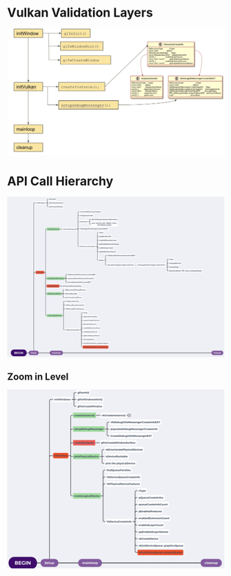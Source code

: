 # Vulkan Validation Layers
![HIKREX](https://raw.githubusercontent.com/geekdanny/images/master/blog/HIKREX.png)
# API Call Hierarchy
![O66P2L](https://raw.githubusercontent.com/geekdanny/images/master/blog/O66P2L.png)
## Zoom in Level
![tdttwt](https://raw.githubusercontent.com/geekdanny/images/master/blog/tdttwt.png)